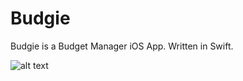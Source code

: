 # Budgie

Budgie is a Budget Manager iOS App. Written in Swift.

![alt text](https://github.com/angieshu/Budgie/blob/master/img/intro_budgie.gif)
